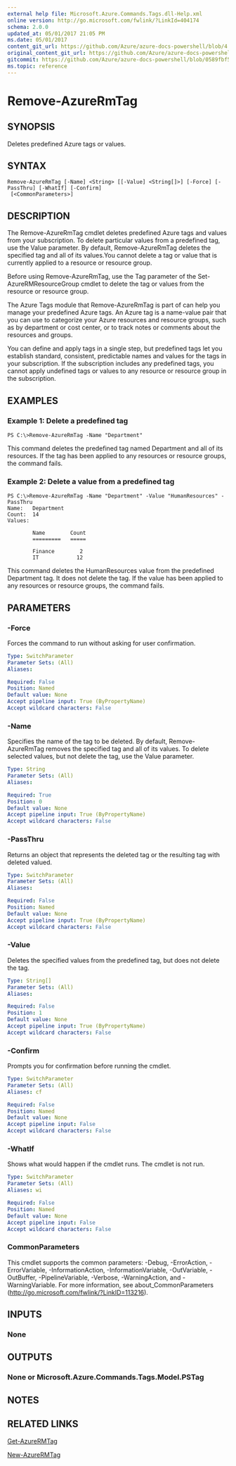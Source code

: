 ```yaml
---
external help file: Microsoft.Azure.Commands.Tags.dll-Help.xml
online version: http://go.microsoft.com/fwlink/?LinkId=404174
schema: 2.0.0
updated_at: 05/01/2017 21:05 PM
ms.date: 05/01/2017
content_git_url: https://github.com/Azure/azure-docs-powershell/blob/4.1.0/azureps-cmdlets-docs/ResourceManager/AzureRM.Tags/v1.0.12/Remove-AzureRmTag.md
original_content_git_url: https://github.com/Azure/azure-docs-powershell/blob/4.1.0/azureps-cmdlets-docs/ResourceManager/AzureRM.Tags/v1.0.12/Remove-AzureRmTag.md
gitcommit: https://github.com/Azure/azure-docs-powershell/blob/0589fbf53d27e39e0cf445261d29c64fb0859d62
ms.topic: reference
---
```


# Remove-AzureRmTag

## SYNOPSIS
Deletes predefined Azure tags or values.

## SYNTAX

```
Remove-AzureRmTag [-Name] <String> [[-Value] <String[]>] [-Force] [-PassThru] [-WhatIf] [-Confirm]
 [<CommonParameters>]
```

## DESCRIPTION
The Remove-AzureRmTag cmdlet deletes predefined Azure tags and values from your subscription.
To delete particular values from a predefined tag, use the Value parameter.
By default, Remove-AzureRmTag deletes the specified tag and all of its values.You cannot delete a tag or value that is currently applied to a resource or resource group.

Before using Remove-AzureRmTag, use the Tag parameter of the Set-AzureRMResourceGroup cmdlet to delete the tag or values from the resource or resource group.

The Azure Tags module that Remove-AzureRmTag is part of can help you manage your predefined Azure tags.
An Azure tag is a name-value pair that you can use to categorize your Azure resources and resource groups, such as by department or cost center, or to track notes or comments about the resources and groups.

You can define and apply tags in a single step, but predefined tags let you establish standard, consistent, predictable names and values for the tags in your subscription.
If the subscription includes any predefined tags, you cannot apply undefined tags or values to any resource or resource group in the subscription.

## EXAMPLES

### Example 1: Delete a predefined tag
```
PS C:\>Remove-AzureRmTag -Name "Department"
```

This command deletes the predefined tag named Department and all of its resources.
If the tag has been applied to any resources or resource groups, the command fails.

### Example 2: Delete a value from a predefined tag
```
PS C:\>Remove-AzureRmTag -Name "Department" -Value "HumanResources" -PassThru
Name:   Department
Count:  14
Values: 

        Name        Count
        =========   =====

        Finance        2
        IT            12
```

This command deletes the HumanResources value from the predefined Department tag.
It does not delete the tag.
If the value has been applied to any resources or resource groups, the command fails.

## PARAMETERS

### -Force
Forces the command to run without asking for user confirmation.

```yaml
Type: SwitchParameter
Parameter Sets: (All)
Aliases: 

Required: False
Position: Named
Default value: None
Accept pipeline input: True (ByPropertyName)
Accept wildcard characters: False
```

### -Name
Specifies the name of the tag to be deleted.
By default, Remove-AzureRmTag removes the specified tag and all of its values.
To delete selected values, but not delete the tag, use the Value parameter.

```yaml
Type: String
Parameter Sets: (All)
Aliases: 

Required: True
Position: 0
Default value: None
Accept pipeline input: True (ByPropertyName)
Accept wildcard characters: False
```

### -PassThru
Returns an object that represents the deleted tag or the resulting tag with deleted valued.

```yaml
Type: SwitchParameter
Parameter Sets: (All)
Aliases: 

Required: False
Position: Named
Default value: None
Accept pipeline input: True (ByPropertyName)
Accept wildcard characters: False
```

### -Value
Deletes the specified values from the predefined tag, but does not delete the tag.

```yaml
Type: String[]
Parameter Sets: (All)
Aliases: 

Required: False
Position: 1
Default value: None
Accept pipeline input: True (ByPropertyName)
Accept wildcard characters: False
```

### -Confirm
Prompts you for confirmation before running the cmdlet.

```yaml
Type: SwitchParameter
Parameter Sets: (All)
Aliases: cf

Required: False
Position: Named
Default value: None
Accept pipeline input: False
Accept wildcard characters: False
```

### -WhatIf
Shows what would happen if the cmdlet runs.
The cmdlet is not run.

```yaml
Type: SwitchParameter
Parameter Sets: (All)
Aliases: wi

Required: False
Position: Named
Default value: None
Accept pipeline input: False
Accept wildcard characters: False
```

### CommonParameters
This cmdlet supports the common parameters: -Debug, -ErrorAction, -ErrorVariable, -InformationAction, -InformationVariable, -OutVariable, -OutBuffer, -PipelineVariable, -Verbose, -WarningAction, and -WarningVariable. For more information, see about_CommonParameters (http://go.microsoft.com/fwlink/?LinkID=113216).

## INPUTS

### None

## OUTPUTS

### None or Microsoft.Azure.Commands.Tags.Model.PSTag

## NOTES

## RELATED LINKS

[Get-AzureRMTag]()

[New-AzureRMTag]()

